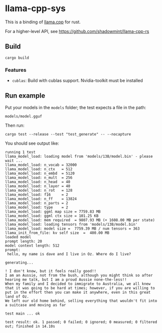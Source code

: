 # llama-cpp-sys

This is a binding of [llama.cpp](https://github.com/ggerganov/llama.cpp) for rust.

For a higher-level API, see https://github.com/shadowmint/llama-cpp-rs

## Build

    cargo build

### Features

- `cublas`: Build with cublas support. Nvidia-toolkit must be installed


## Run example

Put your models in the `models` folder; the test expects a file in the path:

    models/model.gguf

Then run:

    cargo test --release --test "test_generate" -- --nocapture

You should see output like:

```
running 1 test
llama_model_load: loading model from 'models/13B/model.bin' - please wait ...
llama_model_load: n_vocab = 32000
llama_model_load: n_ctx   = 512
llama_model_load: n_embd  = 5120
llama_model_load: n_mult  = 256
llama_model_load: n_head  = 40
llama_model_load: n_layer = 40
llama_model_load: n_rot   = 128
llama_model_load: f16     = 2
llama_model_load: n_ff    = 13824
llama_model_load: n_parts = 2
llama_model_load: type    = 2
llama_model_load: ggml map size = 7759.83 MB
llama_model_load: ggml ctx size = 101.25 KB
llama_model_load: mem required  = 9807.93 MB (+ 1608.00 MB per state)
llama_model_load: loading tensors from 'models/13B/model.bin'
llama_model_load: model size =  7759.39 MB / num tensors = 363
llama_init_from_file: kv self size  =  400.00 MB
loaded model
prompt length: 20
model context length: 512
prompt:
 hello, my name is dave and I live in Oz. Where do I live?

generating...

! I don't know, but it feels really good!!
I am an Aussie, not from the bush, although you might think so after hearing me talk, but I am a proud Aussie none-the-less!!
When my family and I decided to immigrate to Australia, we all knew that it was going to be hard at times; however, if you are willing to put in the effort then you can make it anywhere, even in this great land of Oz.
We left our old home behind, selling everything that wouldn't fit into a suitcase and moving as far

test main ... ok

test result: ok. 1 passed; 0 failed; 0 ignored; 0 measured; 0 filtered out; finished in 14.10s
```
